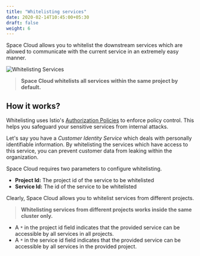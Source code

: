 ```yaml
---
title: "Whitelisting services"
date: 2020-02-14T10:45:00+05:30
draft: false
weight: 6
---
```


Space Cloud allows you to whitelist the downstream services which are allowed to communicate with the current service in an extremely easy manner.

![Whitelisting Services](/images/screenshots/whitelisting-services.png)

> **Space Cloud whitelists all services within the same project by default.**

## How it works?

Whitelisting uses Istio's [Authorization Policies](https://istio.io/docs/reference/config/security/authorization-policy/) to enforce policy control. This helps you safeguard your sensitive services from internal attacks.

Let's say you have a _Customer Identity Service_ which deals with personally identifiable information. By whitelisting the services which have access to this service, you can prevent customer data from leaking within the organization.

Space Cloud requires two parameters to configure whitelisting.

- **Project Id:** The project id of the service to be whitelisted
- **Service Id:** The id of the service to be whitelisted

Clearly, Space Cloud allows you to whitelist services from different projects.

> **Whitelisting services from different projects works inside the same cluster only.**

- A `*` in the project id field indicates that the provided service can be accessible by all services in all projects.
- A `*` in the service id field indicates that the provided service can be accessible by all services in the provided project.